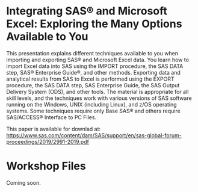 # Integrating SAS® and Microsoft Excel: Exploring the Many Options Available to You

This presentation explains different techniques available to you when importing and exporting SAS® and Microsoft Excel data. You learn how to import Excel data into SAS using the IMPORT procedure, the SAS DATA step, SAS® Enterprise Guide®, and other methods. Exporting data and analytical results from SAS to Excel is performed using the EXPORT procedure, the SAS DATA step, SAS Enterprise Guide, the SAS Output Delivery System (ODS), and other tools. The material is appropriate for all skill levels, and the techniques work with various versions of SAS software running on the Windows, UNIX (including Linux), and z/OS operating systems. Some techniques require only Base SAS® and others require SAS/ACCESS® Interface to PC Files.

This paper is available for downlad at:   
https://www.sas.com/content/dam/SAS/support/en/sas-global-forum-proceedings/2019/2991-2019.pdf

# Workshop Files

Coming soon.
